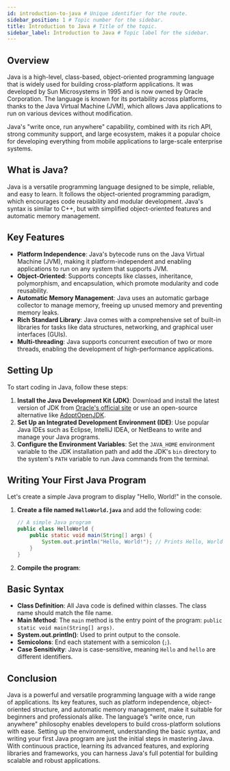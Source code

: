 ```yaml
---
id: introduction-to-java # Unique identifier for the route.
sidebar_position: 1 # Topic number for the sidebar.
title: Introduction to Java # Title of the topic.
sidebar_label: Introduction to Java # Topic label for the sidebar.
---
```


## Overview
Java is a high-level, class-based, object-oriented programming language that is widely used for building cross-platform applications. It was developed by Sun Microsystems in 1995 and is now owned by Oracle Corporation. The language is known for its portability across platforms, thanks to the Java Virtual Machine (JVM), which allows Java applications to run on various devices without modification.

Java's "write once, run anywhere" capability, combined with its rich API, strong community support, and large ecosystem, makes it a popular choice for developing everything from mobile applications to large-scale enterprise systems.

## What is Java?
Java is a versatile programming language designed to be simple, reliable, and easy to learn. It follows the object-oriented programming paradigm, which encourages code reusability and modular development. Java's syntax is similar to C++, but with simplified object-oriented features and automatic memory management.

## Key Features
- **Platform Independence**: Java's bytecode runs on the Java Virtual Machine (JVM), making it platform-independent and enabling applications to run on any system that supports JVM.
- **Object-Oriented**: Supports concepts like classes, inheritance, polymorphism, and encapsulation, which promote modularity and code reusability.
- **Automatic Memory Management**: Java uses an automatic garbage collector to manage memory, freeing up unused memory and preventing memory leaks.
- **Rich Standard Library**: Java comes with a comprehensive set of built-in libraries for tasks like data structures, networking, and graphical user interfaces (GUIs).
- **Multi-threading**: Java supports concurrent execution of two or more threads, enabling the development of high-performance applications.

## Setting Up
To start coding in Java, follow these steps:
1. **Install the Java Development Kit (JDK)**: Download and install the latest version of JDK from [Oracle's official site](https://www.oracle.com/java/technologies/javase-downloads.html) or use an open-source alternative like [AdoptOpenJDK](https://adoptopenjdk.net/).
2. **Set Up an Integrated Development Environment (IDE)**: Use popular Java IDEs such as Eclipse, IntelliJ IDEA, or NetBeans to write and manage your Java programs.
3. **Configure the Environment Variables**: Set the `JAVA_HOME` environment variable to the JDK installation path and add the JDK's `bin` directory to the system's `PATH` variable to run Java commands from the terminal.

## Writing Your First Java Program
Let's create a simple Java program to display "Hello, World!" in the console.

1. **Create a file named `HelloWorld.java`** and add the following code:
    ```java
    // A simple Java program
    public class HelloWorld {
        public static void main(String[] args) {
            System.out.println("Hello, World!"); // Prints Hello, World! to the console
        }
    }
    ```

2. **Compile the program**:

## Basic Syntax
- **Class Definition**: All Java code is defined within classes. The class name should match the file name.
- **Main Method**: The `main` method is the entry point of the program: `public static void main(String[] args)`.
- **System.out.println()**: Used to print output to the console.
- **Semicolons**: End each statement with a semicolon (`;`).
- **Case Sensitivity**: Java is case-sensitive, meaning `Hello` and `hello` are different identifiers.

## Conclusion
Java is a powerful and versatile programming language with a wide range of applications. Its key features, such as platform independence, object-oriented structure, and automatic memory management, make it suitable for beginners and professionals alike. The language’s "write once, run anywhere" philosophy enables developers to build cross-platform solutions with ease. Setting up the environment, understanding the basic syntax, and writing your first Java program are just the initial steps in mastering Java. With continuous practice, learning its advanced features, and exploring libraries and frameworks, you can harness Java's full potential for building scalable and robust applications.
